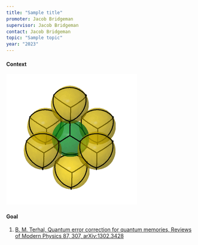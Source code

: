```yaml
---
title: "Sample title"
promoter: Jacob Bridgeman
supervisor: Jacob Bridgeman
contact: Jacob Bridgeman
topic: "Sample topic"
year: "2023"
---
```


#### Context

![Spheres](/images/thesistopics/2023JBridgeman1-1.gif)

#### Goal

1.  [B. M. Terhal, Quantum error correction for quantum memories, Reviews of Modern Physics 87, 307, arXiv:1302.3428](https://arxiv.org/abs/1302.3428)

